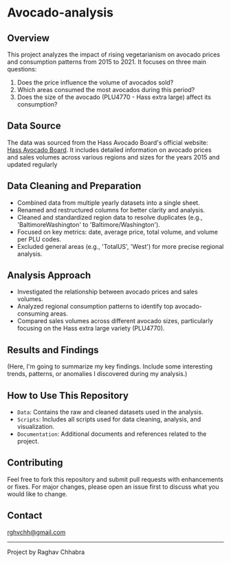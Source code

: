 # Avocado-analysis

## Overview
This project analyzes the impact of rising vegetarianism on avocado prices and consumption patterns from 2015 to 2021. It focuses on three main questions:
1. Does the price influence the volume of avocados sold?
2. Which areas consumed the most avocados during this period?
3. Does the size of the avocado (PLU4770 - Hass extra large) affect its consumption?

## Data Source
The data was sourced from the Hass Avocado Board's official website: [Hass Avocado Board](https://hassavocadoboard.com/category-data/). It includes detailed information on avocado prices and sales volumes across various regions and sizes for the years 2015 and updated regularly

## Data Cleaning and Preparation
- Combined data from multiple yearly datasets into a single sheet.
- Renamed and restructured columns for better clarity and analysis.
- Cleaned and standardized region data to resolve duplicates (e.g., 'BaltimoreWashington' to 'Baltimore/Washington').
- Focused on key metrics: date, average price, total volume, and volume per PLU codes.
- Excluded general areas (e.g., 'TotalUS', 'West') for more precise regional analysis.

## Analysis Approach
- Investigated the relationship between avocado prices and sales volumes.
- Analyzed regional consumption patterns to identify top avocado-consuming areas.
- Compared sales volumes across different avocado sizes, particularly focusing on the Hass extra large variety (PLU4770).

## Results and Findings
(Here, I'm going to summarize my key findings. Include some interesting trends, patterns, or anomalies I discovered during my analysis.)

## How to Use This Repository
- `Data`: Contains the raw and cleaned datasets used in the analysis.
- `Scripts`: Includes all scripts used for data cleaning, analysis, and visualization.
- `Documentation`: Additional documents and references related to the project.

## Contributing
Feel free to fork this repository and submit pull requests with enhancements or fixes. For major changes, please open an issue first to discuss what you would like to change.

## Contact
rghvchh@gmail.com

---
Project by Raghav Chhabra
